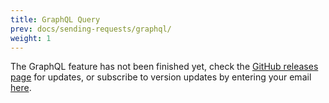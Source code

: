 ```yaml
---
title: GraphQL Query
prev: docs/sending-requests/graphql/
weight: 1
---
```


The GraphQL feature has not been finished yet, check the [GitHub releases page](https://github.com/evanrolfe/trayce_gui/releases) for updates, or subscribe to version updates by entering your email [here](https://trayce.dev).
